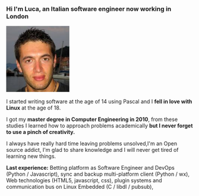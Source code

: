 ### Hi I'm Luca, an Italian software engineer now working in London

![me](img/minime.jpg "You know me")

I started writing software at the age of 14 using Pascal and I **fell in love with Linux** at the age of 18.

I got my **master degree in Computer Engineering in 2010**, from these studies I learned how to approach problems academically **but I never forget to use a pinch of creativity.**

I always have really hard time leaving problems unsolved,I'm an Open source addict, I'm glad to share knowledge and I will never get tired of learning new things.

**Last experience:** Betting platform as Software Engineer and DevOps (Python / Javascript), sync and backup multi-platform client (Python / wx), Web technologies (HTML5, javascript, css), plugin systems and communication bus on Linux Embedded (C / libdl / pubsub), 
